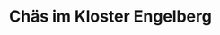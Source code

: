 ---
title: "Chäs im Kloster Engelberg"
url: /engelberg/chaes-im-kloster-engelberg/
shop: Feinkost
---